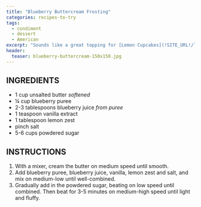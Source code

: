 ```yaml
---
title: "Blueberry Buttercream Frosting"
categories: recipes-to-try
tags: 
  - condiment
  - dessert
  - American
excerpt: "Sounds like a great topping for [Lemon Cupcakes](!SITE_URL!/lemon-cupcakes)!"
header:
  teaser: blueberry-buttercream-150x150.jpg
---
```


## INGREDIENTS
* 1 cup unsalted butter *softened*
* ¼ cup blueberry puree
* 2-3 tablespoons blueberry juice *from puree*
* 1 teaspoon vanilla extract
* 1 tablespoon lemon zest
* pinch salt
* 5-6 cups powdered sugar

## INSTRUCTIONS
1. With a mixer, cream the butter on medium speed until smooth.
2. Add blueberry puree, blueberry juice, vanilla, lemon zest and salt, and mix on medium-low until well-combined.
3. Gradually add in the powdered sugar, beating on low speed until combined. Then beat for 3-5 minutes on medium-high speed until light and fluffy.

